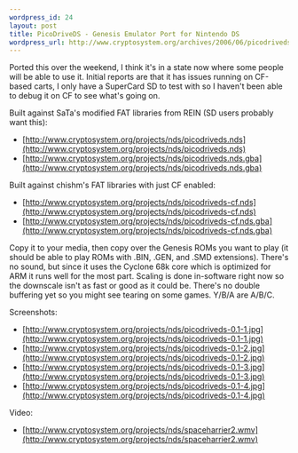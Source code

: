 ```yaml
--- 
wordpress_id: 24
layout: post
title: PicoDriveDS - Genesis Emulator Port for Nintendo DS
wordpress_url: http://www.cryptosystem.org/archives/2006/06/picodriveds-genesis-emulator-port-for-nintendo-ds/
---
```

Ported this over the weekend, I think it's in a state now where some people will be able to use it. Initial reports are that it has issues running on CF-based carts, I only have a SuperCard SD to test with so I haven't been able to debug it on CF to see what's going on.

Built against SaTa's modified FAT libraries from REIN (SD users probably want this):

*   [http://www.cryptosystem.org/projects/nds/picodriveds.nds](http://www.cryptosystem.org/projects/nds/picodriveds.nds)
*   [http://www.cryptosystem.org/projects/nds/picodriveds.nds.gba](http://www.cryptosystem.org/projects/nds/picodriveds.nds.gba)

Built against chishm's FAT libraries with just CF enabled:

*   [http://www.cryptosystem.org/projects/nds/picodriveds-cf.nds](http://www.cryptosystem.org/projects/nds/picodriveds-cf.nds)
*   [http://www.cryptosystem.org/projects/nds/picodriveds-cf.nds.gba](http://www.cryptosystem.org/projects/nds/picodriveds-cf.nds.gba)

Copy it to your media, then copy over the Genesis ROMs you want to play (it should be able to play ROMs with .BIN, .GEN, and .SMD extensions). There's no sound, but since it uses the Cyclone 68k core which is optimized for ARM it runs well for the most part. Scaling is done in-software right now so the downscale isn't as fast or good as it could be. There's no double buffering yet so you might see tearing on some games. Y/B/A are A/B/C.

Screenshots:

*   [http://www.cryptosystem.org/projects/nds/picodriveds-0.1-1.jpg](http://www.cryptosystem.org/projects/nds/picodriveds-0.1-1.jpg)
*   [http://www.cryptosystem.org/projects/nds/picodriveds-0.1-2.jpg](http://www.cryptosystem.org/projects/nds/picodriveds-0.1-2.jpg)
*   [http://www.cryptosystem.org/projects/nds/picodriveds-0.1-3.jpg](http://www.cryptosystem.org/projects/nds/picodriveds-0.1-3.jpg)
*   [http://www.cryptosystem.org/projects/nds/picodriveds-0.1-4.jpg](http://www.cryptosystem.org/projects/nds/picodriveds-0.1-4.jpg)

Video:

*   [http://www.cryptosystem.org/projects/nds/spaceharrier2.wmv](http://www.cryptosystem.org/projects/nds/spaceharrier2.wmv)
